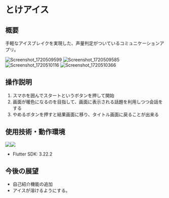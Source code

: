 # とけアイス

## 概要
手軽なアイスブレイクを実現した、声量判定がついているコミュニケーションアプリ。

![Screenshot_1720509599](https://github.com/Tokeice/app/assets/117695575/5b4d08c0-a074-4777-93b6-204e7d3213f7)
![Screenshot_1720509585](https://github.com/Tokeice/app/assets/117695575/1acfe772-7f1b-4ab7-8a46-2f31c712d242)
![Screenshot_1720510116](https://github.com/Tokeice/app/assets/117695575/f7fb8e63-f15a-482a-a274-70151e22110d)
![Screenshot_1720510366](https://github.com/Tokeice/app/assets/117695575/55da2ddf-343c-40eb-8901-4901d4288d72)


## 操作説明
1. スマホを囲んでスタートというボタンを押して開始
2. 画面が暖色になるのを目指して、画面に表示される話題を利用しつつ会話をする
3. やめるボタンを押すと結果画面に移り、タイトル画面に戻ることが出来る

## 使用技術・動作環境
<img src="https://img.shields.io/badge/-Flutter-02569B.svg?logo=flutter&style=plastic"><img src="https://img.shields.io/badge/-Dart-0099E5.svg?logo=dart&style=plastic">
- Flutter SDK: 3.22.2

## 今後の展望
- 自己紹介機能の追加
- アイスが溶けるようにする。
